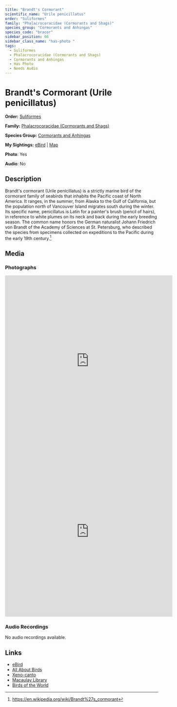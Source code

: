 ```yaml
---
title: "Brandt's Cormorant"
scientific_name: "Urile penicillatus"
order: "Suliformes"
family: "Phalacrocoracidae (Cormorants and Shags)"
species_group: "Cormorants and Anhingas"
species_code: "bracor"
sidebar_position: 66
sidebar_class_name: "has-photo "
tags: 
  - Suliformes
  - Phalacrocoracidae (Cormorants and Shags)
  - Cormorants and Anhingas
  - Has Photo
  - Needs Audio
---
```


# Brandt's Cormorant (Urile penicillatus)

**Order:** [Suliformes](/tags/suliformes)

**Family:** [Phalacrocoracidae (Cormorants and Shags)](/tags/phalacrocoracidae-cormorants-and-shags)

**Species Group:** [Cormorants and Anhingas](/tags/cormorants-and-anhingas)

**My Sightings:** [eBird](https://ebird.org/lifelist?r=world&time=life&spp=bracor) | [Map](/map?species_code=bracor)

**Photo**: Yes 

**Audio**: No

## Description
Brandt's cormorant (Urile penicillatus) is a strictly marine bird of the cormorant family of seabirds that inhabits the Pacific coast of North America. It ranges, in the summer, from Alaska to the Gulf of California, but the population north of Vancouver Island migrates south during the winter. Its specific name, penicillatus is Latin for a painter's brush (pencil of hairs), in reference to white plumes on its neck and back during the early breeding season. The common name honors the German naturalist Johann Friedrich von Brandt of the Academy of Sciences at St. Petersburg, who described the species from specimens collected on expeditions to the Pacific during the early 19th century.[^1]

[^1]: https://en.wikipedia.org/wiki/Brandt%27s_cormorant

## Media
### Photographs
<iframe src="https://macaulaylibrary.org/asset/617717294/embed" width="550" height="560" frameborder="0" allowfullscreen></iframe>
<iframe src="https://macaulaylibrary.org/asset/617717295/embed" width="550" height="560" frameborder="0" allowfullscreen></iframe>

### Audio Recordings
No audio recordings available.

## Links
* [eBird](https://ebird.org/species/bracor) 
* [All About Birds](https://www.allaboutbirds.org/guide/bracor) 
* [Xeno-canto](https://www.xeno-canto.org/species/urile-penicillatus) 
* [Macaulay Library](https://search.macaulaylibrary.org/catalog?taxonCode=bracor&sort=rating_rank_desc)
* [Birds of the World](https://birdsoftheworld.org/bow/species/bracor)
